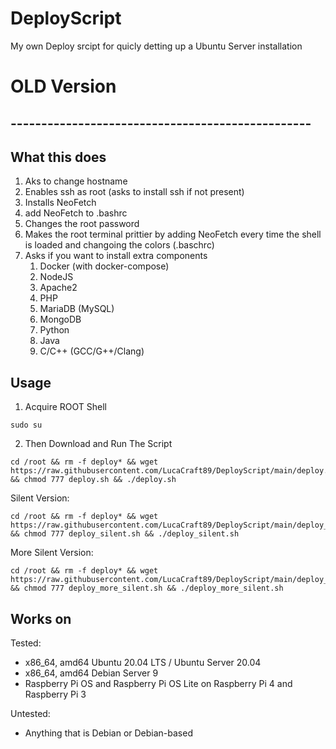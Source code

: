 # DeployScript
My own Deploy srcipt for quicly detting up a Ubuntu Server installation




# OLD Version
## -------------------------------------------------
## What this does
1. Aks to change hostname
2. Enables ssh as root (asks to install ssh if not present)
3. Installs NeoFetch
4. add NeoFetch to .bashrc
5. Changes the root password
6. Makes the root terminal prittier by adding NeoFetch every time the shell is loaded and changoing the colors (.baschrc)
7. Asks if you want to install extra components
    1. Docker (with docker-compose)
    2. NodeJS
    3. Apache2
    5. PHP
    4. MariaDB (MySQL)
    5. MongoDB
    6. Python
    7. Java
    8. C/C++ (GCC/G++/Clang)

## Usage
1. Acquire ROOT Shell
```
sudo su 
```
2. Then Download and Run The Script
```
cd /root && rm -f deploy* && wget https://raw.githubusercontent.com/LucaCraft89/DeployScript/main/deploy.sh && chmod 777 deploy.sh && ./deploy.sh
```
Silent Version:
```
cd /root && rm -f deploy* && wget https://raw.githubusercontent.com/LucaCraft89/DeployScript/main/deploy_silent.sh && chmod 777 deploy_silent.sh && ./deploy_silent.sh
```
More Silent Version:
```
cd /root && rm -f deploy* && wget https://raw.githubusercontent.com/LucaCraft89/DeployScript/main/deploy_more_silent.sh && chmod 777 deploy_more_silent.sh && ./deploy_more_silent.sh
```
## Works on
Tested:
- x86_64, amd64 Ubuntu 20.04 LTS / Ubuntu Server 20.04
- x86_64, amd64 Debian Server 9
- Raspberry Pi OS and Raspberry Pi OS Lite on Raspberry Pi 4 and Raspberry Pi 3

Untested:
- Anything that is Debian or Debian-based
